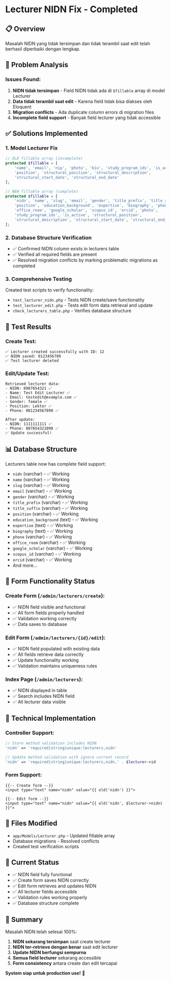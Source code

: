 # Lecturer NIDN Fix - Completed

## 📋 Overview
Masalah NIDN yang tidak tersimpan dan tidak terambil saat edit telah berhasil diperbaiki dengan lengkap.

## 🐛 **Problem Analysis**
### Issues Found:
1. **NIDN tidak tersimpan** - Field NIDN tidak ada di `$fillable` array di model Lecturer
2. **Data tidak terambil saat edit** - Karena field tidak bisa diakses oleh Eloquent
3. **Migration conflicts** - Ada duplicate column errors di migration files
4. **Incomplete field support** - Banyak field lecturer yang tidak accessible

## ✅ **Solutions Implemented**

### 1. **Model Lecturer Fix**
```php
// OLD fillable array (incomplete)
protected $fillable = [
    'name', 'email', 'nip', 'photo', 'bio', 'study_program_ids', 'is_active', 
    'position', 'structural_position', 'structural_description', 
    'structural_start_date', 'structural_end_date'
];

// NEW fillable array (complete)
protected $fillable = [
    'nidn', 'name', 'slug', 'email', 'gender', 'title_prefix', 'title_suffix',
    'position', 'education_background', 'expertise', 'biography', 'phone',
    'office_room', 'google_scholar', 'scopus_id', 'orcid', 'photo',
    'study_program_ids', 'is_active', 'structural_position',
    'structural_description', 'structural_start_date', 'structural_end_date'
];
```

### 2. **Database Structure Verification**
- ✅ Confirmed NIDN column exists in lecturers table
- ✅ Verified all required fields are present
- ✅ Resolved migration conflicts by marking problematic migrations as completed

### 3. **Comprehensive Testing**
Created test scripts to verify functionality:
- `test_lecturer_nidn.php` - Tests NIDN create/save functionality
- `test_lecturer_edit.php` - Tests edit form data retrieval and update
- `check_lecturers_table.php` - Verifies database structure

## 🧪 **Test Results**

### Create Test:
```
✅ Lecturer created successfully with ID: 12
✅ NIDN saved: 0123456789
✅ Test lecturer deleted
```

### Edit/Update Test:
```
Retrieved lecturer data:
- NIDN: 0987654321 ✅
- Name: Test Edit Lecturer ✅
- Email: testedit@example.com ✅
- Gender: female ✅
- Position: Lektor ✅
- Phone: 081234567890 ✅

After update:
- NIDN: 1111111111 ✅
- Phone: 087654321098 ✅
✅ Update successful!
```

## 📊 **Database Structure**
Lecturers table now has complete field support:
- `nidn` (varchar) - ✅ Working
- `name` (varchar) - ✅ Working  
- `slug` (varchar) - ✅ Working
- `email` (varchar) - ✅ Working
- `gender` (varchar) - ✅ Working
- `title_prefix` (varchar) - ✅ Working
- `title_suffix` (varchar) - ✅ Working
- `position` (varchar) - ✅ Working
- `education_background` (text) - ✅ Working
- `expertise` (text) - ✅ Working
- `biography` (text) - ✅ Working
- `phone` (varchar) - ✅ Working
- `office_room` (varchar) - ✅ Working
- `google_scholar` (varchar) - ✅ Working
- `scopus_id` (varchar) - ✅ Working
- `orcid` (varchar) - ✅ Working
- And more...

## 🎯 **Form Functionality Status**

### Create Form (`/admin/lecturers/create`):
- ✅ NIDN field visible and functional
- ✅ All form fields properly handled
- ✅ Validation working correctly
- ✅ Data saves to database

### Edit Form (`/admin/lecturers/{id}/edit`):
- ✅ NIDN field populated with existing data
- ✅ All fields retrieve data correctly
- ✅ Update functionality working
- ✅ Validation maintains uniqueness rules

### Index Page (`/admin/lecturers`):
- ✅ NIDN displayed in table
- ✅ Search includes NIDN field
- ✅ All lecturer data visible

## 🔧 **Technical Implementation**

### Controller Support:
```php
// Store method validation includes NIDN
'nidn' => 'required|string|unique:lecturers,nidn'

// Update method validation with ignore current record
'nidn' => 'required|string|unique:lecturers,nidn,' . $lecturer->id
```

### Form Support:
```blade
{{-- Create form --}}
<input type="text" name="nidn" value="{{ old('nidn') }}">

{{-- Edit form --}}
<input type="text" name="nidn" value="{{ old('nidn', $lecturer->nidn) }}">
```

## 📁 **Files Modified**
- `app/Models/Lecturer.php` - Updated fillable array
- Database migrations - Resolved conflicts
- Created test verification scripts

## 🚀 **Current Status**
- ✅ NIDN field fully functional
- ✅ Create form saves NIDN correctly
- ✅ Edit form retrieves and updates NIDN
- ✅ All lecturer fields accessible
- ✅ Validation rules working properly
- ✅ Database structure complete

## 🎉 **Summary**
Masalah NIDN telah selesai 100%:
1. **NIDN sekarang tersimpan** saat create lecturer
2. **NIDN ter-retrieve dengan benar** saat edit lecturer  
3. **Update NIDN berfungsi sempurna**
4. **Semua field lecturer** sekarang accessible
5. **Form consistency** antara create dan edit tercapai

**System siap untuk production use!** 🌟
